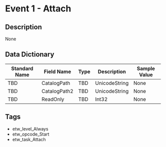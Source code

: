 # Event 1 - Attach

## Description
None

## Data Dictionary
|Standard Name|Field Name|Type|Description|Sample Value|
|---|---|---|---|---|
|TBD|CatalogPath|TBD|UnicodeString|None|None|
|TBD|CatalogPath2|TBD|UnicodeString|None|None|
|TBD|ReadOnly|TBD|Int32|None|None|

## Tags
* etw_level_Always
* etw_opcode_Start
* etw_task_Attach